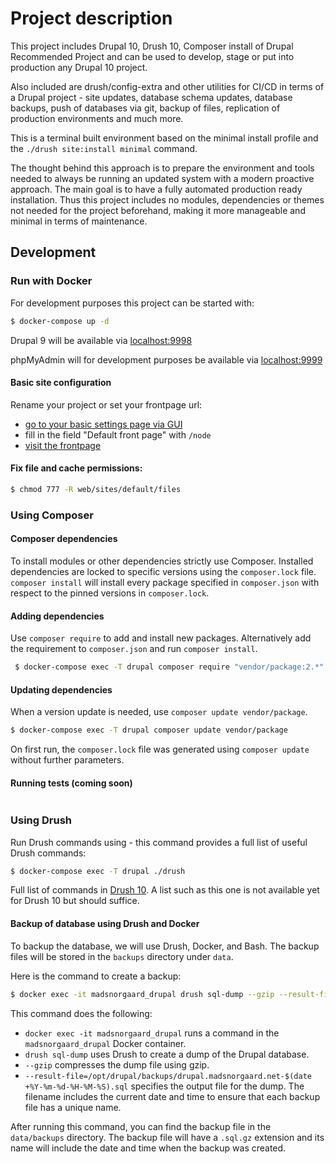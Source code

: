 # Project description
This project includes Drupal 10, Drush 10, Composer install of Drupal Recommended Project and can be used to develop, stage or put into production any Drupal 10 project.

Also included are drush/config-extra and other utilities for CI/CD in terms of a Drupal project - site updates, database schema updates, database backups, push of databases via git, backup of files, replication of production environments and much more.

This is a terminal built environment based on the minimal install profile and the `./drush site:install minimal` command.

The thought behind this approach is to prepare the environment and tools needed to always be running an updated system with a modern proactive approach. The main goal is to have a fully automated production ready installation. Thus this project includes no modules, dependencies or themes not needed for the project beforehand, making it more manageable and minimal in terms of maintenance.

## Development


### Run with Docker

For development purposes this project can be started with:

   ```sh
   $ docker-compose up -d
   ```

Drupal 9 will be available via [localhost:9998](http://localhost:9998/)

phpMyAdmin will for development purposes be available via [localhost:9999](http://localhost:9999/)

#### Basic site configuration
Rename your project or set your frontpage url:

- [go to your basic settings page via GUI](http://localhost:9998/admin/config/system/site-information)
- fill in the field "Default front page" with `/node`
- [visit the frontpage](http://localhost:9998/)

#### Fix file and cache permissions:

   ```sh
   $ chmod 777 -R web/sites/default/files
   ```


### Using Composer

#### Composer dependencies

To install modules or other dependencies strictly use Composer. Installed dependencies are locked to specific versions using the `composer.lock` file. `composer install` will install every package specified in `composer.json` with respect to the pinned versions in `composer.lock`.

#### Adding dependencies

Use `composer require` to add and install new packages. Alternatively add the requirement to `composer.json` and run `composer install`.

   ```sh
    $ docker-compose exec -T drupal composer require "vendor/package:2.*"
   ```

#### Updating dependencies

When a version update is needed, use `composer update vendor/package`.

   ```sh
   $ docker-compose exec -T drupal composer update vendor/package
   ```

On first run, the `composer.lock` file was generated using `composer update` without further parameters.

#### Running tests (coming soon)

   ```sh

   ```


### Using Drush
Run Drush commands using - this command provides a full list of useful Drush commands:

   ```sh
   $ docker-compose exec -T drupal ./drush
   ```
Full list of commands in [Drush 10](https://drushcommands.com/drush-10x/). A list such as this one is not available yet for Drush 10 but should suffice.

#### Backup of database using Drush and Docker

To backup the database, we will use Drush, Docker, and Bash. The backup files will be stored in the `backups` directory under `data`.

Here is the command to create a backup:

   ```sh
   $ docker exec -it madsnorgaard_drupal drush sql-dump --gzip --result-file=/opt/drupal/backups/drupal.madsnorgaard.net-$(date +%Y-%m-%d-%H-%M-%S).sql
   ```

This command does the following:

- `docker exec -it madsnorgaard_drupal` runs a command in the `madsnorgaard_drupal` Docker container.
- `drush sql-dump` uses Drush to create a dump of the Drupal database.
- `--gzip` compresses the dump file using gzip.
- `--result-file=/opt/drupal/backups/drupal.madsnorgaard.net-$(date +%Y-%m-%d-%H-%M-%S).sql` specifies the output file for the dump. The filename includes the current date and time to ensure that each backup file has a unique name.

After running this command, you can find the backup file in the `data/backups` directory. The backup file will have a `.sql.gz` extension and its name will include the date and time when the backup was created.
